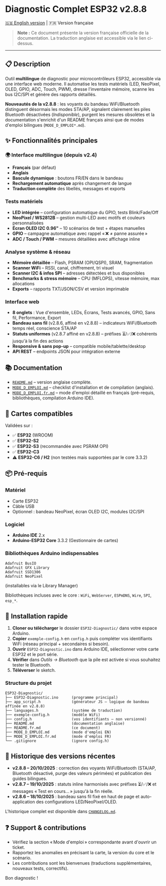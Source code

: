 <!--
Disponible en plusieurs langues :
- Français : README.fr.md
- English: README.md
-->
# Diagnostic Complet ESP32 v2.8.8

[🇬🇧 English version](README.md) | 🇫🇷 Version française

> **Note :** Ce document présente la version française officielle de la documentation. La traduction anglaise est accessible via le lien ci-dessus.

---

## 📋 Description

Outil **multilingue** de diagnostic pour microcontrôleurs ESP32, accessible via une interface web moderne. Il automatise les tests matériels (LED, NeoPixel, OLED, GPIO, ADC, Touch, PWM), dresse l'inventaire mémoire, scanne les bus I2C/SPI et génère des rapports détaillés.

**Nouveautés de la v2.8.8** : les voyants du bandeau WiFi/Bluetooth distinguent désormais les modes STA/AP, signalent clairement les piles Bluetooth désactivées (*Indisponible*), purgent les mesures obsolètes et la documentation s'enrichit d'un README français ainsi que de modes d'emploi bilingues (`MODE_D_EMPLOI*.md`).

## ✨ Fonctionnalités principales

### 🌍 Interface multilingue (depuis v2.4)
- **Français** (par défaut)
- **Anglais**
- **Bascule dynamique** : boutons FR/EN dans le bandeau
- **Rechargement automatique** après changement de langue
- **Traduction complète** des libellés, messages et exports

### Tests matériels
- **LED intégrée** – configuration automatique du GPIO, tests Blink/Fade/Off
- **NeoPixel / WS2812B** – gestion multi-LED avec motifs et couleurs personnalisées
- **Écran OLED I2C 0.96"** – 10 scénarios de test + étapes manuelles
- **GPIO** – campagne automatique avec rappel « ❌ ≠ panne assurée »
- **ADC / Touch / PWM** – mesures détaillées avec affichage inline

### Analyse système & réseau
- **Mémoire détaillée** – Flash, PSRAM (OPI/QSPI), SRAM, fragmentation
- **Scanner WiFi** – RSSI, canal, chiffrement, tri visuel
- **Scanner I2C & infos SPI** – adresses détectées et bus disponibles
- **Benchmarks & stress mémoire** – CPU (MFLOPS), vitesse mémoire, max allocations
- **Exports** – rapports TXT/JSON/CSV et version imprimable

### Interface web
- **8 onglets** : Vue d'ensemble, LEDs, Écrans, Tests avancés, GPIO, Sans fil, Performance, Export
- **Bandeau sans fil** (v2.8.6, affiné en v2.8.8) – indicateurs WiFi/Bluetooth temps réel, conscience STA/AP
- **Statuts uniformes** (v2.8.7 affiné en v2.8.8) – préfixes ⏳/✅/❌ cohérents jusqu'à la fin des actions
- **Responsive & sans pop-up** – compatible mobile/tablette/desktop
- **API REST** – endpoints JSON pour intégration externe

## 📚 Documentation

- [`README.md`](README.md) – version anglaise complète.
- [`MODE_D_EMPLOI.md`](MODE_D_EMPLOI.md) – checklist d'installation et de compilation (anglais).
- [`MODE_D_EMPLOI.fr.md`](MODE_D_EMPLOI.fr.md) – mode d'emploi détaillé en français (pré-requis, bibliothèques, compilation Arduino IDE).

## 🎯 Cartes compatibles

Validées sur :
- ✅ **ESP32** (WROOM)
- ✅ **ESP32-S2**
- ✅ **ESP32-S3** (recommandée avec PSRAM OPI)
- ✅ **ESP32-C3**
- ⚠️ **ESP32-C6 / H2** (non testées mais supportées par le core 3.3.2)

## 📦 Pré-requis

### Matériel
- Carte ESP32
- Câble USB
- Optionnel : bandeau NeoPixel, écran OLED I2C, modules I2C/SPI

### Logiciel
- **Arduino IDE** 2.x
- **Arduino-ESP32 Core** 3.3.2 (Gestionnaire de cartes)

### Bibliothèques Arduino indispensables
```
Adafruit BusIO
Adafruit GFX Library
Adafruit SSD1306
Adafruit NeoPixel
```
(installables via le Library Manager)

Bibliothèques incluses avec le core : `WiFi`, `WebServer`, `ESPmDNS`, `Wire`, `SPI`, `esp_*`.

## 🚀 Installation rapide

1. **Cloner ou télécharger** le dossier `ESP32-Diagnostic/` dans votre espace Arduino.
2. **Copier** `exemple-config.h` en `config.h` puis compléter vos identifiants WiFi (réseau principal + secondaires si besoin).
3. **Ouvrir** `ESP32-Diagnostic.ino` dans Arduino IDE, sélectionner votre carte ESP32 et le port série.
4. **Vérifier** dans *Outils → Bluetooth* que la pile est activée si vous souhaitez tester le Bluetooth.
5. **Téléverser** le sketch.

### Structure du projet
```
ESP32-Diagnostic/
├── ESP32-Diagnostic.ino      (programme principal)
├── app_script.h              (générateur JS – logique de bandeau affinée en v2.8.8)
├── languages.h               (système de traduction)
├── exemple-config.h          (modèle WiFi)
├── config.h                  (vos identifiants – non versionné)
├── README.md                 (documentation anglaise)
├── README.fr.md              (ce document)
├── MODE_D_EMPLOI.md          (mode d'emploi EN)
├── MODE_D_EMPLOI.fr.md       (mode d'emploi FR)
└── .gitignore                (ignore config.h)
```

## 🔄 Historique des versions récentes

- **v2.8.8 – 20/10/2025** : correction des voyants WiFi/Bluetooth (STA/AP, Bluetooth désactivé, purge des valeurs périmées) et publication des guides bilingues.
- **v2.8.7 – 19/10/2025** : statuts inline harmonisés avec préfixes ⏳/✅/❌ et messages « Test en cours... » jusqu'à la fin réelle.
- **v2.8.6 – 18/10/2025** : bandeau sans fil fixé en haut de page et auto-application des configurations LED/NeoPixel/OLED.

L'historique complet est disponible dans [`CHANGELOG.md`](CHANGELOG.md).

## ❓ Support & contributions

- Vérifiez la section « Mode d'emploi » correspondante avant d'ouvrir un ticket.
- Rapportez les anomalies en précisant la carte, la version du core et le scénario.
- Les contributions sont les bienvenues (traductions supplémentaires, nouveaux tests, correctifs).

Bon diagnostic !
